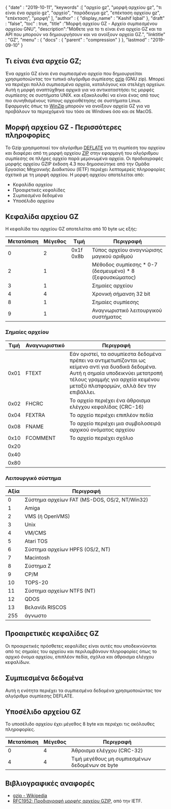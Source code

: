 {
  "date" : "2019-10-11",
  "keywords" :[ "αρχείο gz", "μορφή αρχείου gz", "τι είναι ένα αρχείο gz", "αρχείο", "παράδειγμα gz", "επέκταση αρχείου gz", "επέκταση", "μορφή" ],
  "author" : {
    "display_name" : "Kashif Iqbal"
},
  "draft" : "false",
  "toc" : true,
  "title" :"Μορφή αρχείου GZ - Αρχείο συμπιεσμένου αρχείου GNU",
  "description":"Μάθετε για το τι είναι ένα αρχείο GZ και τα API που μπορούν να δημιουργήσουν και να ανοίξουν αρχεία GZ.",
  "linktitle" : "GZ",
  "menu" : {
    "docs" : {
      "parent" : "compression"
}
},
  "lastmod" : "2019-09-10"
}

## Τι είναι ένα αρχείο GZ;

Ένα αρχείο GZ είναι ένα συμπιεσμένο αρχείο που δημιουργείται χρησιμοποιώντας τον τυπικό αλγόριθμο συμπίεσης [gzip](https://en.wikipedia.org/wiki/Gzip) (GNU zip). Μπορεί να περιέχει πολλά συμπιεσμένα αρχεία, καταλόγους και στελέχη αρχείων. Αυτή η μορφή αναπτύχθηκε αρχικά για να αντικαταστήσει τις μορφές συμπίεσης σε συστήματα UNIX. και εξακολουθεί να είναι ένας από τους πιο συνηθισμένους τύπους αρχειοθέτησης σε συστήματα Linux. Εφαρμογές όπως το [WinZip](https://www.winzip.com/en/) μπορούν να ανοίξουν αρχεία GZ για να προβάλουν τα περιεχόμενά του τόσο σε Windows όσο και σε MacOS.

## Μορφή αρχείου GZ - Περισσότερες πληροφορίες

Το Gzip χρησιμοποιεί τον αλγόριθμο [DEFLATE](https://en.wikipedia.org/wiki/DEFLATE) για τη συμπίεση του αρχείου και διαφέρει από τη μορφή αρχείου [ZIP](/el/compression/zip/) στην εφαρμογή του αλγόριθμου συμπίεσης σε πλήρες αρχείο παρά μεμονωμένα αρχεία. Οι προδιαγραφές μορφής αρχείου GZIP έκδοση 4.3 που δημοσιεύτηκε από την Ομάδα Εργασίας Μηχανικής Διαδικτύου (IETF) περιέχει λεπτομερείς πληροφορίες σχετικά με τη μορφή αρχείου. Η μορφή αρχείου αποτελείται από:

* Κεφαλίδα αρχείου
* Προαιρετικές κεφαλίδες
* Συμπιεσμένα δεδομένα
* Υποσέλιδο αρχείου

## Κεφαλίδα αρχείου GZ ##

Η κεφαλίδα του αρχείου GZ αποτελείται από 10 byte ως εξής:

|Μετατόπιση|Μέγεθος|Τιμή|Περιγραφή
---|---|---|---|
|0|2|0x1f 0x8b|Τύπος αρχείου αναγνώρισης μαγικού αριθμού
|2|1| |Μέθοδος συμπίεσης * 0-7 (δεσμευμένο) * 8 (ξεφουσκώματος)
|3|1| |Σημαίες αρχείου
|4|4| |Χρονική σήμανση 32 bit
|8|1| |Σημαίες συμπίεσης
|9|1| |Αναγνωριστικό λειτουργικού συστήματος

### Σημαίες αρχείου ###

|Τιμή|Αναγνωριστικό|Περιγραφή
---|---|---|
|0x01|FTEXT|Εάν οριστεί, τα ασυμπίεστα δεδομένα πρέπει να αντιμετωπίζονται ως κείμενο αντί για δυαδικά δεδομένα. Αυτή η σημαία υποδεικνύει μετατροπή τέλους γραμμής για αρχεία κειμένου μεταξύ πλατφορμών, αλλά δεν την επιβάλλει.
|0x02|FHCRC|Το αρχείο περιέχει ένα άθροισμα ελέγχου κεφαλίδας (CRC-16)
|0x04|FEXTRA|Το αρχείο περιέχει επιπλέον πεδία
|0x08|FNAME|Το αρχείο περιέχει μια συμβολοσειρά αρχικού ονόματος αρχείου
|0x10|FCOMMENT|Το αρχείο περιέχει σχόλιο
|0x20| |
|0x40| |
|0x80| |

### Λειτουργικό σύστημα ###

|Αξία|Περιγραφή
---|---|
|0|Σύστημα αρχείων FAT (MS-DOS, OS/2, NT/Win32)
|1|Amiga
|2|VMS (ή OpenVMS)
|3|Unix
|4|VM/CMS
|5|Atari TOS
|6|Σύστημα αρχείων HPFS (OS/2, NT)
|7|Macintosh
|8|Σύστημα Ζ
|9|CP/M
|10|TOPS-20
|11|Σύστημα αρχείων NTFS (NT)
|12|QDOS
|13|Βελανίδι RISCOS
|255|άγνωστο

## Προαιρετικές κεφαλίδες GZ ##

Οι προαιρετικές πρόσθετες κεφαλίδες είναι αυτές που υποδεικνύονται από τις σημαίες του αρχείου και περιλαμβάνουν πληροφορίες όπως το αρχικό όνομα αρχείου, επιπλέον πεδία, σχόλια και άθροισμα ελέγχου κεφαλίδων.

## Συμπιεσμένα δεδομένα ##

Αυτή η ενότητα περιέχει τα συμπιεσμένα δεδομένα χρησιμοποιώντας τον αλγόριθμο συμπίεσης DEFLATE.

## Υποσέλιδο αρχείου GZ ##

Το υποσέλιδο αρχείου έχει μέγεθος 8 byte και περιέχει τις ακόλουθες πληροφορίες.

|Μετατόπιση|Μέγεθος|Περιγραφή
---|---|---|
|0|4|Άθροισμα ελέγχου (CRC-32)
|4|4|Τιμή μεγέθους μη συμπιεσμένων δεδομένων σε byte

## Βιβλιογραφικές αναφορές ##

* [gzip - Wikipedia](https://en.wikipedia.org/wiki/Gzip)
* [RFC1952: Προδιαγραφή μορφής αρχείου GZIP](https://datatracker.ietf.org/doc/html/rfc1952), από την IETF.

